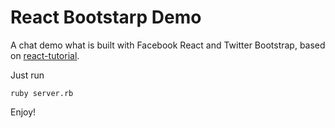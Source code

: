 # React Bootstarp Demo
A chat demo what is built with Facebook React and Twitter Bootstrap, based on [react-tutorial](https://github.com/reactjs/react-tutorial).

Just run
```
ruby server.rb
```
Enjoy!
